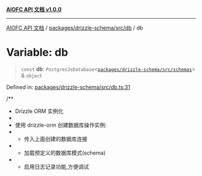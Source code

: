 [**AIOFC API 文档 v1.0.0**](../../../../../README.md)

***

[AIOFC API 文档](../../../../../modules.md) / [packages/drizzle-schema/src/db](../README.md) / db

# Variable: db

> `const` **db**: `PostgresJsDatabase`\<[`packages/drizzle-schema/src/schemas`](../../schemas/README.md)\> & `object`

Defined in: [packages/drizzle-schema/src/db.ts:31](https://github.com/aiofc-nx/aiofc-server-20250113/blob/c42968e9d610c830827b0ce80268360670d99c8b/packages/drizzle-schema/src/db.ts#L31)

/**
 * Drizzle ORM 实例化
 *
 * 使用 drizzle-orm 创建数据库操作实例:
 * - 传入上面创建的数据库连接
 * - 加载预定义的数据库模式(schema)
 * - 启用日志记录功能,方便调试
